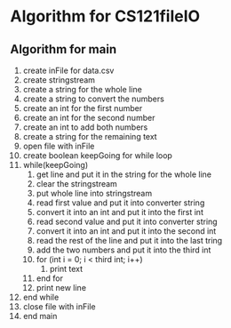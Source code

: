# Algorithm for CS121fileIO
## Algorithm for main
1. create inFile for data.csv
1. create stringstream
1. create a string for the whole line
1. create a string to convert the numbers
1. create an int for the first number
1. create an int for the second number
1. create an int to add both numbers
1. create a string for the remaining text
1. open file with inFile
1. create boolean keepGoing for while loop
1. while(keepGoing)
    1. get line and put it in the string for the whole line
    1. clear the stringstream
    1. put whole line into stringstream
    1. read first value and put it into converter string
    1. convert it into an int and put it into the first int
    1. read second value and put it into converter string
    1. convert it into an int and put it into the second int
    1. read the rest of the line and put it into the last tring
    1. add the two numbers and put it into the third int
    1. for (int i = 0; i < third int; i++)
        1. print text
    1. end for
    1. print new line
1. end while
1. close file with inFile
1. end main
